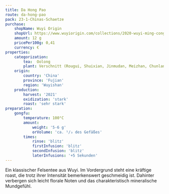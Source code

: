 ```yaml
---
title: Da Hong Pao
route: da-hong-pao
pack: 23-1-Chinas-Schaetze
purchase:
    shopName: Wuyi Origin
    shopUrl: https://www.wuyiorigin.com/collections/2020-wuyi-ming-cong/products/da-hong-pao-blended-%E6%8B%BC%E9%85%8D%E5%A4%A7%E7%BA%A2%E8%A2%8D-2022?variant=40074178756696
    amount: 12 g
    pricePer100g: 0,41
    currency: €
properties:
    categorization:
        tea:  Oolong
        plant: Verschnitt (Rougui, Shuixian, Jinmudan, Meizhan, Chunlan)
    origin:
        country: 'China'
        province: 'Fujian'
        region: 'Wuyishan'
    production:
        harvest: '2021'
        oxidization: 'stark'
        roast: 'sehr stark'
preparation:
    gongfu:
        temperature: 100°C
        amount:
            weight: '5-6 g'
            orVolume: 'ca. ¹/₃ des Gefäßes'
        times:
            rinse: 'blitz'
            firstInfusion: 'blitz'
            secondInfusion: 'blitz'
            laterInfusions: '+5 Sekunden'
---
```

Ein klassischer Felsentee aus Wuyi. Im Vordergrund steht eine kräftige roast, die trotz ihrer Intensität bemerkenswert geschmeidig ist. Dahinter verbergen sich leicht florale Noten und das charakteristisch mineralische Mundgefühl.